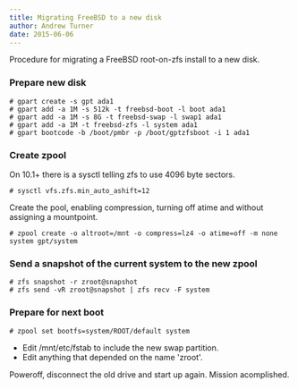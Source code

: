 ```yaml
---
title: Migrating FreeBSD to a new disk
author: Andrew Turner
date: 2015-06-06
---
```


Procedure for migrating a FreeBSD root-on-zfs install to a new disk.

### Prepare new disk

    # gpart create -s gpt ada1
    # gpart add -a 1M -s 512k -t freebsd-boot -l boot ada1
    # gpart add -a 1M -s 8G -t freebsd-swap -l swap1 ada1
    # gpart add -a 1M -t freebsd-zfs -l system ada1
    # gpart bootcode -b /boot/pmbr -p /boot/gptzfsboot -i 1 ada1

### Create zpool

On 10.1+ there is a sysctl telling zfs to use 4096 byte sectors.

    # sysctl vfs.zfs.min_auto_ashift=12

Create the pool, enabling compression, turning off atime and without assigning a mountpoint.

    # zpool create -o altroot=/mnt -o compress=lz4 -o atime=off -m none system gpt/system

### Send a snapshot of the current system to the new zpool

    # zfs snapshot -r zroot@snapshot
    # zfs send -vR zroot@snapshot | zfs recv -F system

### Prepare for next boot

    # zpool set bootfs=system/ROOT/default system

* Edit /mnt/etc/fstab to include the new swap partition.
* Edit anything that depended on the name 'zroot'.

Poweroff, disconnect the old drive and start up again. Mission acomplished.
